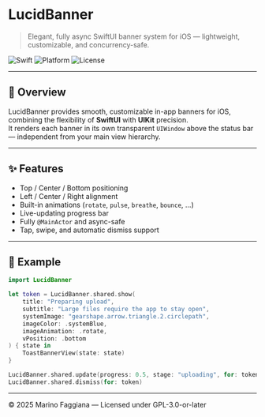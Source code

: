 # LucidBanner

> Elegant, fully async SwiftUI banner system for iOS — lightweight, customizable, and concurrency-safe.

![Swift](https://img.shields.io/badge/Swift-6.0-orange.svg)
![Platform](https://img.shields.io/badge/platform-iOS_14+-lightgrey.svg)
![License](https://img.shields.io/badge/license-MIT-green.svg)

---

## 🧭 Overview

LucidBanner provides smooth, customizable in-app banners for iOS, combining the flexibility of **SwiftUI** with **UIKit** precision.  
It renders each banner in its own transparent `UIWindow` above the status bar — independent from your main view hierarchy.

---

## ✨ Features

- Top / Center / Bottom positioning
- Left / Center / Right alignment
- Built-in animations (`rotate`, `pulse`, `breathe`, `bounce`, …)
- Live-updating progress bar
- Fully `@MainActor` and async-safe
- Tap, swipe, and automatic dismiss support

---

## 🚀 Example

```swift
import LucidBanner

let token = LucidBanner.shared.show(
    title: "Preparing upload",
    subtitle: "Large files require the app to stay open",
    systemImage: "gearshape.arrow.triangle.2.circlepath",
    imageColor: .systemBlue,
    imageAnimation: .rotate,
    vPosition: .bottom
) { state in
    ToastBannerView(state: state)
}

LucidBanner.shared.update(progress: 0.5, stage: "uploading", for: token)
LucidBanner.shared.dismiss(for: token)
```

---

© 2025 Marino Faggiana — Licensed under GPL-3.0-or-later
